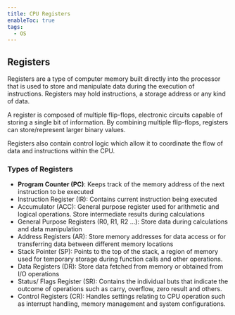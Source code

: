 ```yaml
---
title: CPU Registers
enableToc: true
tags:
  - OS
---
```

## Registers
Registers are a type of computer memory built directly into the processor that is used to store and manipulate data during the execution of instructions. Registers may hold instructions, a storage address or any kind of data. 

A register is composed of multiple flip-flops, electronic circuits capable of storing a single bit of information. By combining multiple flip-flops, registers can store/represent larger binary values.

Registers also contain control logic which allow it to coordinate the flow of data and instructions within the CPU.


### Types of Registers
- **Program Counter (PC)**: Keeps track of the memory address of the next instruction to be executed
- Instruction Register (IR): Contains current instruction being executed
- Accumulator (ACC): General purpose register used for arithmetic and logical operations. Store intermediate results during calculations
- General Purpose Registers (R0, R1, R2 ...): Store data during calculations and data manipulation
- Address Registers (AR): Store memory addresses for data access or for transferring data between different memory locations
- Stack Pointer (SP): Points to the top of the stack, a region of memory used for temporary storage during function calls and other operations. 
- Data Registers (DR): Store data fetched from memory or obtained from I/O operations
- Status/ Flags Register (SR): Contains the individual buts that indicate the outcome of operations such as carry, overflow, zero result and others. 
- Control Registers (CR): Handles settings relating to CPU operation such as interrupt handling, memory management and system configurations.